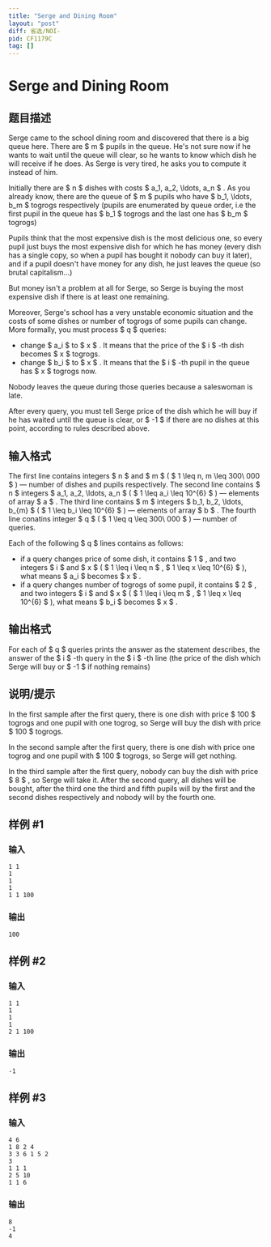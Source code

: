 ```yaml
---
title: "Serge and Dining Room"
layout: "post"
diff: 省选/NOI-
pid: CF1179C
tag: []
---
```


# Serge and Dining Room

## 题目描述

Serge came to the school dining room and discovered that there is a big queue here. There are $ m $ pupils in the queue. He's not sure now if he wants to wait until the queue will clear, so he wants to know which dish he will receive if he does. As Serge is very tired, he asks you to compute it instead of him.

Initially there are $ n $ dishes with costs $ a_1, a_2, \ldots, a_n $ . As you already know, there are the queue of $ m $ pupils who have $ b_1, \ldots, b_m $ togrogs respectively (pupils are enumerated by queue order, i.e the first pupil in the queue has $ b_1 $ togrogs and the last one has $ b_m $ togrogs)

Pupils think that the most expensive dish is the most delicious one, so every pupil just buys the most expensive dish for which he has money (every dish has a single copy, so when a pupil has bought it nobody can buy it later), and if a pupil doesn't have money for any dish, he just leaves the queue (so brutal capitalism...)

But money isn't a problem at all for Serge, so Serge is buying the most expensive dish if there is at least one remaining.

Moreover, Serge's school has a very unstable economic situation and the costs of some dishes or number of togrogs of some pupils can change. More formally, you must process $ q $ queries:

- change $ a_i $ to $ x $ . It means that the price of the $ i $ -th dish becomes $ x $ togrogs.
- change $ b_i $ to $ x $ . It means that the $ i $ -th pupil in the queue has $ x $ togrogs now.

Nobody leaves the queue during those queries because a saleswoman is late.

After every query, you must tell Serge price of the dish which he will buy if he has waited until the queue is clear, or $ -1 $ if there are no dishes at this point, according to rules described above.

## 输入格式

The first line contains integers $ n $ and $ m $ ( $ 1 \leq n, m \leq 300\ 000 $ ) — number of dishes and pupils respectively. The second line contains $ n $ integers $ a_1, a_2, \ldots, a_n $ ( $ 1 \leq a_i \leq 10^{6} $ ) — elements of array $ a $ . The third line contains $ m $ integers $ b_1, b_2, \ldots, b_{m} $ ( $ 1 \leq b_i \leq 10^{6} $ ) — elements of array $ b $ . The fourth line conatins integer $ q $ ( $ 1 \leq q \leq 300\ 000 $ ) — number of queries.

Each of the following $ q $ lines contains as follows:

- if a query changes price of some dish, it contains $ 1 $ , and two integers $ i $ and $ x $ ( $ 1 \leq i \leq n $ , $ 1 \leq x \leq 10^{6} $ ), what means $ a_i $ becomes $ x $ .
- if a query changes number of togrogs of some pupil, it contains $ 2 $ , and two integers $ i $ and $ x $ ( $ 1 \leq i \leq m $ , $ 1 \leq x \leq 10^{6} $ ), what means $ b_i $ becomes $ x $ .

## 输出格式

For each of $ q $ queries prints the answer as the statement describes, the answer of the $ i $ -th query in the $ i $ -th line (the price of the dish which Serge will buy or $ -1 $ if nothing remains)

## 说明/提示

In the first sample after the first query, there is one dish with price $ 100 $ togrogs and one pupil with one togrog, so Serge will buy the dish with price $ 100 $ togrogs.

In the second sample after the first query, there is one dish with price one togrog and one pupil with $ 100 $ togrogs, so Serge will get nothing.

In the third sample after the first query, nobody can buy the dish with price $ 8 $ , so Serge will take it. After the second query, all dishes will be bought, after the third one the third and fifth pupils will by the first and the second dishes respectively and nobody will by the fourth one.

## 样例 #1

### 输入

```
1 1
1
1
1
1 1 100

```

### 输出

```
100

```

## 样例 #2

### 输入

```
1 1
1
1
1
2 1 100

```

### 输出

```
-1

```

## 样例 #3

### 输入

```
4 6
1 8 2 4
3 3 6 1 5 2
3
1 1 1
2 5 10
1 1 6

```

### 输出

```
8
-1
4

```

